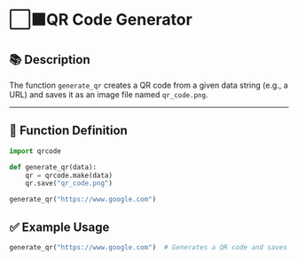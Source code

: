 # ⬜️⬛️QR Code Generator

## 📚 Description
The function `generate_qr` creates a QR code from a given data string (e.g., a URL) and saves it as an image file named `qr_code.png`.

---

## 📐 Function Definition

```python
import qrcode

def generate_qr(data):
    qr = qrcode.make(data)
    qr.save("qr_code.png")

generate_qr("https://www.google.com")
```
## ✅ Example Usage
```python
generate_qr("https://www.google.com")  # Generates a QR code and saves it as 'qr_code.png'
```
